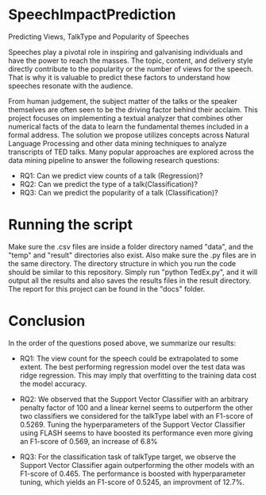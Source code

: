 # SpeechImpactPrediction
Predicting Views, TalkType and Popularity of Speeches

Speeches play a pivotal role in inspiring and galvanising individuals and have the power to reach the masses. The topic, content, and delivery style directly contribute to the popularity or the number of views for the speech. That is why it is valuable to predict these factors to understand how speeches resonate with the audience.

From human judgement, the subject matter of the talks or the speaker themselves are often seen to be the driving factor behind their acclaim. This project focuses on implementing a textual analyzer that combines other numerical facts of the data to learn the fundamental themes included in a formal address. The solution we propose utilizes concepts across Natural Language Processing and other data mining techniques to analyze transcripts of TED talks. Many popular approaches are explored across the data mining pipeline to answer the following research questions:

- RQ1: Can we predict view counts of a talk (Regression)?
- RQ2: Can we predict the type of a talk(Classification)?
- RQ3: Can we predict the popularity of a talk (Classification)?

# Running the script
Make sure the .csv files are inside a folder directory named "data", and the "temp" and "result" directories also exist. Also make sure the .py files are in the same directory. The directory structure in which you run the code should be similar to this repository.
Simply run "python TedEx.py", and it will output all the results and also saves the results files in the result directory.
The report for this project can be found in the "docs" folder.

# Conclusion
In the order of the questions posed above, we summarize our results:

- RQ1: The view count for the speech could be extrapolated to some extent.  The best performing regression model over the test data was ridge regression.  This may imply that overfitting to the training data cost the model accuracy. 

- RQ2: We observed that the Support Vector Classifier with an arbitrary penalty factor of 100 and a linear kernel seems to outperform the other two classifiers we considered for the talkType label with an F1-score of 0.5269. Tuning the hyperparameters of the Support Vector Classifier using FLASH seems to have boosted its performance even more giving an F1-score of 0.569, an increase of 6.8%

- RQ3: For the classification task of talkType target, we observe the Support Vector Classifier again outperforming  the  other  models  with  an  F1-score  of  0.465.   The  performance  is  boosted  with hyperparameter tuning, which yields an F1-score of 0.5245, an improvment of 12.7%.
